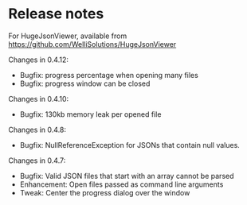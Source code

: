 # Release notes

For HugeJsonViewer, available from https://github.com/WelliSolutions/HugeJsonViewer

Changes in 0.4.12:

* Bugfix: progress percentage when opening many files
* Bugfix: progress window can be closed

Changes in 0.4.10:

* Bugfix: 130kb memory leak per opened file

Changes in 0.4.8:

* Bugfix: NullReferenceException for JSONs that contain null values.

Changes in 0.4.7:

* Bugfix: Valid JSON files that start with an array cannot be parsed
* Enhancement: Open files passed as command line arguments
* Tweak: Center the progress dialog over the window
